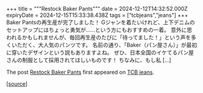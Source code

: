 +++
title = """Restock Baker Pants"""
date = 2024-12-12T14:32:52.000Z
expiryDate = 2024-12-15T15:33:38.438Z
tags = ["tcbjeans","jeans"]
+++
Baker Pantsの再生産が完了しました！ Gジャンを着たいけれど、上下デニムのセットアップにはちょっと勇気が……という方にもおすすめの一着。 意外に思われるかもしれませんが、毎回再生産のたびに「待ってました！」という声を多くいただく、大人気のパンツです。 名前の通り、「Baker（パン屋さん）」が最初に穿いたデザインという説もありますよね。 ぜひ、日本全国のイケてるパン屋さんの制服として採用されてほしいものです！ ちなみに、もし私 \[…\]

The post [Restock Baker Pants](http://tcbjeans.com/2024/12/12/50366) first appeared on [TCB jeans](http://tcbjeans.com).

[[source]](http://tcbjeans.com/2024/12/12/50366)
